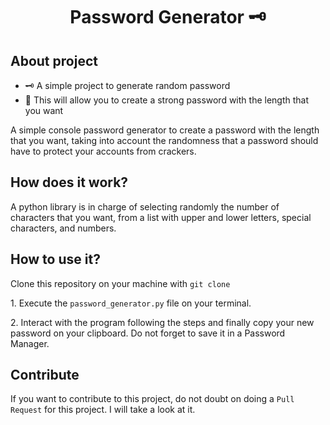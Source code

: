 <h1 align = "center">Password Generator 🗝️</h1>
<h2>
    About project
</h2> 
<ul>
    <li>🗝️ A simple project to generate random password</a></li>
    <li>💪 This will allow you to create a strong password with the length that you want</li>
</ul>

<p>
    A simple console password generator to create a password with the length that you want, taking into account the randomness that a password should have to protect your accounts from crackers.
</p>

<h2>
    How does it work?
</h2> 

<p>
    A python library is in charge of selecting randomly the number of characters that you want, from a list with upper and lower letters, special characters, and numbers.
</p>
<h2>
  How to use it?
</h2>
<p>
    Clone this repository on your machine with <code>git clone</code>
</p>
<p>
    1. Execute the <code>password_generator.py</code> file on your terminal.
</p>
<p>
    2. Interact with the program following the steps and finally copy your new password on your clipboard. Do not forget to save it in a Password Manager.
</p>
<h2>
    Contribute
</h2>
<p>
    If you want to contribute to this project, do not doubt on doing a <code>Pull Request</code> for this project. I will take a look at it.
</p>